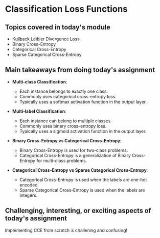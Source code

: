 # Classification Loss Functions

## Topics covered in today's module
* Kullback Leibler Divergence Loss
* Binary Cross-Entropy
* Categorical Cross-Entropy
* Sparse Categorical Cross-Entropy

## Main takeaways from doing today's assignment
- **Multi-class Classification**: 
  - Each instance belongs to exactly one class.
  - Commonly uses categorical cross-entropy loss.
  - Typically uses a softmax activation function in the output layer.

- **Multi-label Classification**: 
  - Each instance can belong to multiple classes.
  - Commonly uses binary cross-entropy loss.
  - Typically uses a sigmoid activation function in the output layer.

- **Binary Cross-Entropy vs Categorical Cross-Entropy**: 
  - Binary Cross-Entropy is used for two-class problems.
  - Categorical Cross-Entropy is a generalization of Binary Cross-Entropy for multi-class problems.

- **Categorical Cross-Entropy vs Sparse Categorical Cross-Entropy**: 
  - Categorical Cross-Entropy is used when the labels are one-hot encoded.
  - Sparse Categorical Cross-Entropy is used when the labels are integers.

## Challenging, interesting, or exciting aspects of today's assignment
Implementing CCE from scratch is challening and confusing!

